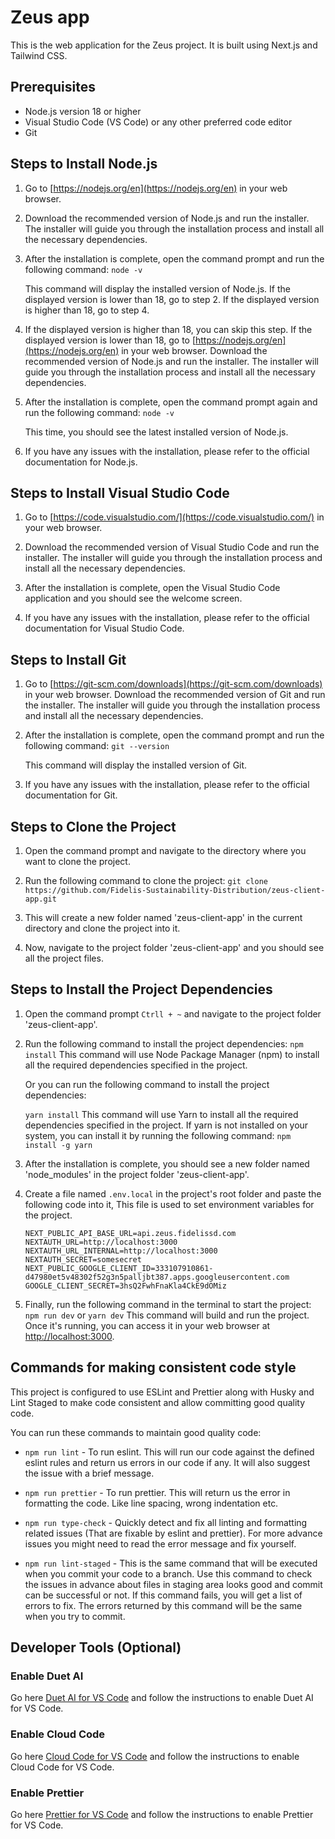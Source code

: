 # Zeus app

This is the web application for the Zeus project. It is built using Next.js and Tailwind CSS.

## Prerequisites

- Node.js version 18 or higher
- Visual Studio Code (VS Code) or any other preferred code editor
- Git

## Steps to Install Node.js

1. Go to [https://nodejs.org/en](https://nodejs.org/en) in your web browser.

2. Download the recommended version of Node.js and run the installer. The installer will guide you through the installation process and install all the necessary dependencies.

3. After the installation is complete, open the command prompt and run the following command:
   `node -v`

   This command will display the installed version of Node.js.
   If the displayed version is lower than 18, go to step 2.
   If the displayed version is higher than 18, go to step 4.

4. If the displayed version is higher than 18, you can skip this step.
   If the displayed version is lower than 18, go to [https://nodejs.org/en](https://nodejs.org/en) in your web browser. Download the recommended version of Node.js and run the installer. The installer will guide you through the installation process and install all the necessary dependencies.

5. After the installation is complete, open the command prompt again and run the following command:
   `node -v`

   This time, you should see the latest installed version of Node.js.

6. If you have any issues with the installation, please refer to the official documentation for Node.js.

## Steps to Install Visual Studio Code

1. Go to [https://code.visualstudio.com/](https://code.visualstudio.com/) in your web browser.

2. Download the recommended version of Visual Studio Code and run the installer. The installer will guide you through the installation process and install all the necessary dependencies.

3. After the installation is complete, open the Visual Studio Code application and you should see the welcome screen.

4. If you have any issues with the installation, please refer to the official documentation for Visual Studio Code.

## Steps to Install Git

1. Go to [https://git-scm.com/downloads](https://git-scm.com/downloads) in your web browser. Download the recommended version of Git and run the installer. The installer will guide you through the installation process and install all the necessary dependencies.

2. After the installation is complete, open the command prompt and run the following command:
   `git --version`

   This command will display the installed version of Git.

3. If you have any issues with the installation, please refer to the official documentation for Git.

## Steps to Clone the Project

1. Open the command prompt and navigate to the directory where you want to clone the project.

2. Run the following command to clone the project:
   `git clone https://github.com/Fidelis-Sustainability-Distribution/zeus-client-app.git`

3. This will create a new folder named 'zeus-client-app' in the current directory and clone the project into it.

4. Now, navigate to the project folder 'zeus-client-app' and you should see all the project files.

## Steps to Install the Project Dependencies

1. Open the command prompt `Ctrll + ~` and navigate to the project folder 'zeus-client-app'.

2. Run the following command to install the project dependencies:
   `npm install`
   This command will use Node Package Manager (npm) to install all the required dependencies specified in the project.

   Or you can run the following command to install the project dependencies:

   `yarn install`
   This command will use Yarn to install all the required dependencies specified in the project. If yarn is not installed on your system, you can install it by running the following command:
   `npm install -g yarn`

3. After the installation is complete, you should see a new folder named 'node_modules' in the project folder 'zeus-client-app'.

4. Create a file named `.env.local` in the project's root folder and paste the following code into it, This file is used to set environment variables for the project.

   ```text
   NEXT_PUBLIC_API_BASE_URL=api.zeus.fidelissd.com
   NEXTAUTH_URL=http://localhost:3000
   NEXTAUTH_URL_INTERNAL=http://localhost:3000
   NEXTAUTH_SECRET=somesecret
   NEXT_PUBLIC_GOOGLE_CLIENT_ID=333107910861-d47980et5v48302f52g3n5palljbt387.apps.googleusercontent.com
   GOOGLE_CLIENT_SECRET=3hsQ2FwhFnaKla4CkE9dOMiz
   ```

5. Finally, run the following command in the terminal to start the project:
   `npm run dev` or `yarn dev`
   This command will build and run the project. Once it's running, you can access it in your web browser at [http://localhost:3000](http://localhost:3000).

## Commands for making consistent code style

This project is configured to use ESLint and Prettier along with Husky and Lint Staged to make code consistent and allow committing good quality code.

You can run these commands to maintain good quality code:

- `npm run lint` - To run eslint. This will run our code against the defined eslint rules and return us errors in our code if any. It will also suggest the issue with a brief message.

- `npm run prettier` - To run prettier. This will return us the error in formatting the code. Like line spacing, wrong indentation etc.

- `npm run type-check` - Quickly detect and fix all linting and formatting related issues (That are fixable by eslint and prettier). For more advance issues you might need to read the error message and fix yourself.

- `npm run lint-staged` - This is the same command that will be executed when you commit your code to a branch. Use this command to check the issues in advance about files in staging area looks good and commit can be successful or not. If this command fails, you will get a list of errors to fix. The errors returned by this command will be the same when you try to commit.

## Developer Tools (Optional)

### Enable Duet AI

Go here [Duet AI for VS Code](https://cloud.google.com/code/docs/vscode/write-code-duet-ai) and follow the instructions to enable Duet AI for VS Code.

### Enable Cloud Code

Go here [Cloud Code for VS Code](https://cloud.google.com/code/docs/vscode/install) and follow the instructions to enable Cloud Code for VS Code.

### Enable Prettier

Go here [Prettier for VS Code](https://prettier.io/docs/en/editors.html#visual-studio-code) and follow the instructions to enable Prettier for VS Code.
